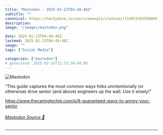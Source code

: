 ```yaml
---
title: "Mastodon - 2025-02-23T04:49:46Z"
subtitle: ""
canonical: https://hachyderm.io/users/mweagle/statuses/114051395508069103
description:
image: "/images/mastodon.png"

date: 2025-02-23T04:49:46Z
lastmod: 2025-02-23T04:49:46Z
image: ""
tags: ["Social Media"]

categories: ["mastodon"]
# generated: 2025-03-16T12:33:30-04:00
---
```

![Mastodon](/images/mastodon.png)

<p>“This guide captures the most common ways folks unintentionally (or otherwise) drive senior (and above) engineers up the wall. Use it wisely!”</p><p><a href="https://www.thecaringtechie.com/p/8-guaranteed-ways-to-annoy-your-senior" target="_blank" rel="nofollow noopener noreferrer" translate="no"><span class="invisible">https://www.</span><span class="ellipsis">thecaringtechie.com/p/8-guaran</span><span class="invisible">teed-ways-to-annoy-your-senior</span></a></p>


###### [Mastodon Source 🐘](https://hachyderm.io/@mweagle/114051395508069103)

___
